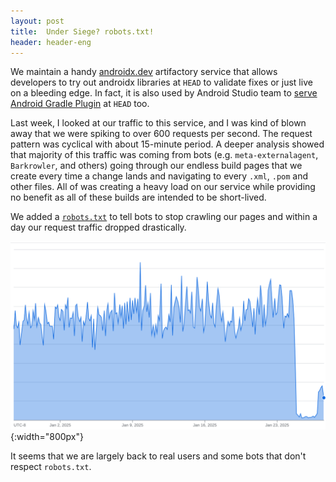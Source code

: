 ```yaml
---
layout: post
title:  Under Siege? robots.txt!
header: header-eng
---
```


We maintain a handy [androidx.dev](https://www.androidx.dev) artifactory service that allows developers to try out
androidx libraries at `HEAD` to validate fixes or just live on a bleeding edge. In fact, it is also used by
Android Studio team to [serve Android Gradle Plugin](https://androidx.dev/studio/builds) at `HEAD` too.

Last week, I looked at our traffic to this service, and I was kind of blown away that we were spiking to over 600
requests per second. The request pattern was cyclical with about 15-minute period. A deeper analysis showed that
majority of this traffic was coming from bots (e.g. `meta-externalagent`, `Barkrowler`, and others) going through our
endless build pages that we create every time a change lands and navigating to every `.xml`, `.pom` and other files.
All of was creating a heavy load on our service while providing no benefit as all of these builds are intended to
be short-lived.

We added a [`robots.txt`](https://www.androidx.dev/robots.txt) to tell bots to stop crawling our pages and within a day
our request traffic dropped drastically.

![A graph showing drastic drop in request traffic](/assets/2025-01-27-traffic.png){:width="800px"}

It seems that we are largely back to real users and some bots that don't respect `robots.txt`.
